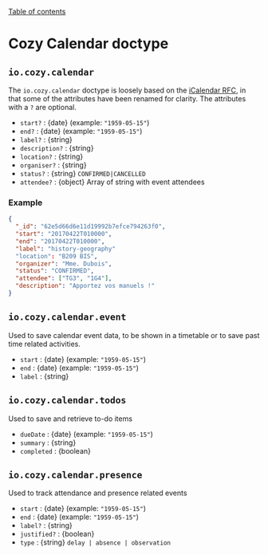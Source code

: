 [Table of contents](README.md#table-of-contents)
    
# Cozy Calendar doctype

## `io.cozy.calendar`

The `io.cozy.calendar` doctype is loosely based on the [iCalendar RFC](https://datatracker.ietf.org/doc/html/rfc5545), in that some of the attributes have been renamed for clarity. The attributes with a `?` are optional.

- `start?` : {date} (example: `"1959-05-15"`)
- `end?` : {date} (example: `"1959-05-15"`)
- `label?` : {string}
- `description?` : {string}
- `location?` : {string}
- `organiser?` : {string}
- `status?` : {string} `CONFIRMED|CANCELLED`
- `attendee?` : {object} Array of string with event attendees

### Example
```json
{
  "_id": "62e5d66d6e11d19992b7efce794263f0",
  "start": "20170422T010000",
  "end": "20170422T010000",
  "label": "history-geography"
  "location": "B209 BIS",
  "organizer": "Mme. Dubois",
  "status": "CONFIRMED",
  "attendee": ["TG3", "1G4"],
  "description": "Apportez vos manuels !"
}
```

## `io.cozy.calendar.event`
Used to save calendar event data, to be shown in a timetable or to save past time related activities.

- `start` : {date} (example: `"1959-05-15"`)
- `end` : {date} (example: `"1959-05-15"`)
- `label` : {string}

## `io.cozy.calendar.todos`
Used to save and retrieve to-do items

- `dueDate` : {date} (example: `"1959-05-15"`)
- `summary` : {string}
- `completed` : {boolean}

## `io.cozy.calendar.presence`
Used to  track attendance and presence related events

- `start` : {date} (example: `"1959-05-15"`)
- `end` : {date} (example: `"1959-05-15"`)
- `label?` : {string}
- `justified?` : {boolean}
- `type` : {string} `delay | absence | observation`
